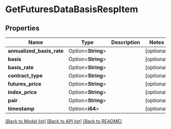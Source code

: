 # GetFuturesDataBasisRespItem

## Properties

Name | Type | Description | Notes
------------ | ------------- | ------------- | -------------
**annualized_basis_rate** | Option<**String**> |  | [optional]
**basis** | Option<**String**> |  | [optional]
**basis_rate** | Option<**String**> |  | [optional]
**contract_type** | Option<**String**> |  | [optional]
**futures_price** | Option<**String**> |  | [optional]
**index_price** | Option<**String**> |  | [optional]
**pair** | Option<**String**> |  | [optional]
**timestamp** | Option<**i64**> |  | [optional]

[[Back to Model list]](../README.md#documentation-for-models) [[Back to API list]](../README.md#documentation-for-api-endpoints) [[Back to README]](../README.md)


